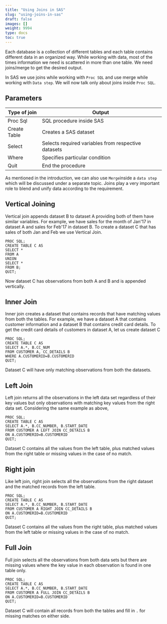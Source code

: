 ```yaml
---
title: "Using Joins in SAS"
slug: "using-joins-in-sas"
draft: false
images: []
weight: 9994
type: docs
toc: true
---
```


Each database is a collection of different tables and each table contains different data in an organized way. While working with data, most of the times information we need is scattered in more than one table. We need joins/merge to get the desired output.

In SAS we use joins while working with `Proc SQL` and use merge while working with `Data step`. We will now talk only about joins inside `Proc SQL`.

## Parameters
| Type of join | Output |
| ------ | ------ |
| Proc Sql | SQL procedure inside SAS   |
| Create Table | Creates a SAS dataset   |
| Select | Selects required variables from respective datasets  |
| Where | Specifies particular condition |
| Quit | End the procedure |

As mentioned in the introduction, we can also use `Merge`inside a `data step` which will be discussed under a separate topic. Joins play a very important role to blend and unify data according to the requirement.

## Vertical Joining
Vertical join appends dataset B to dataset A providing both of them have similar variables. For example, we have sales for the month of Jan'17 in dataset A and sales for Feb'17 in dataset B. To create a dataset C that has sales of both Jan and Feb we use Vertical Join.

    PROC SQL;
    CREATE TABLE C AS
    SELECT *
    FROM A
    UNION 
    SELECT *
    FROM B;
    QUIT;

Now dataset C has observations from both A and B and is appended vertically.

## Inner Join
Inner join creates a dataset that contains records that have matching values from both the tables. For example, we have a dataset A that contains customer information and a dataset B that contains credit card details. To get the credit card details of customers in dataset A, let us create dataset C

    PROC SQL;
    CREATE TABLE C AS
    SELECT A.*, B.CC_NUM
    FROM CUSTOMER A, CC_DETAILS B
    WHERE A.CUSTOMERID=B.CUSTOMERID
    QUIT;

Dataset C will have only matching observations from both the datasets.

## Left Join
Left join returns all the observations in the left data set regardless of their key values but only observations with matching key values from the right data set. Considering the same example as above,

    PROC SQL;
    CREATE TABLE C AS
    SELECT A.*, B.CC_NUMBER, B.START_DATE
    FROM CUSTOMER A LEFT JOIN CC_DETAILS B
    ON A.CUSTOMERID=B.CUSTOMERID
    QUIT;

Dataset C contains all the values from the left table, plus matched values from the right table or missing values in the case of no match.

## Right join
Like left join, right join selects all the observations from the right dataset and the matched records from the left table.

    PROC SQL;
    CREATE TABLE C AS
    SELECT A.*, B.CC_NUMBER, B.START_DATE
    FROM CUSTOMER A RIGHT JOIN CC_DETAILS B
    ON A.CUSTOMERID=B.CUSTOMERID
    QUIT;

Dataset C contains all the values from the right table, plus matched values from the left table or missing values in the case of no match.

## Full Join
Full join selects all the observations from both data sets but there are missing values where the key value in each observation is found in one table only.

    PROC SQL;
    CREATE TABLE C AS
    SELECT A.*, B.CC_NUMBER, B.START_DATE
    FROM CUSTOMER A FULL JOIN CC_DETAILS B 
    ON A.CUSTOMERID=B.CUSTOMERID
    QUIT;

Dataset C will contain all records from both the tables and fill in `.` for missing matches on either side.

